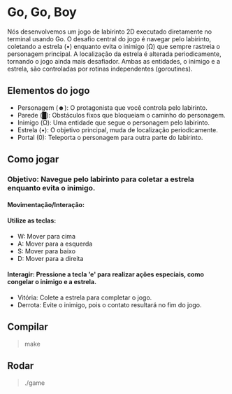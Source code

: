 # Go, Go, Boy

Nós desenvolvemos um jogo de labirinto 2D executado diretamente no terminal usando Go. O desafio central do jogo é navegar pelo labirinto, coletando a estrela (•) enquanto evita o inimigo (Ω) que sempre rastreia o personagem principal. A localização da estrela é alterada periodicamente, tornando o jogo ainda mais desafiador. Ambas as entidades, o inimigo e a estrela, são controladas por rotinas independentes (goroutines).

## Elementos do jogo
* Personagem (☻): O protagonista que você controla pelo labirinto.
* Parede (█): Obstáculos fixos que bloqueiam o caminho do personagem.
* Inimigo (Ω): Uma entidade que segue o personagem pelo labirinto.
* Estrela (•): O objetivo principal, muda de localização periodicamente.
* Portal (0): Teleporta o personagem para outra parte do labirinto.

## Como jogar

### Objetivo: Navegue pelo labirinto para coletar a estrela enquanto evita o inimigo.
#### Movimentação/Interação:
#### Utilize as teclas:
* W: Mover para cima
* A: Mover para a esquerda
* S: Mover para baixo
* D: Mover para a direita
#### Interagir: Pressione a tecla 'e' para realizar ações especiais, como congelar o inimigo e a estrela.
- Vitória: Colete a estrela para completar o jogo.
- Derrota: Evite o inimigo, pois o contato resultará no fim do jogo.

## Compilar

> make

## Rodar

> ./game
